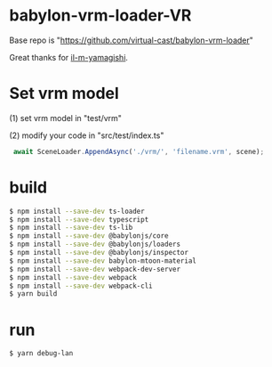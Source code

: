 # babylon-vrm-loader-VR
Base repo is  "https://github.com/virtual-cast/babylon-vrm-loader"

Great thanks for [il-m-yamagishi](https://github.com/il-m-yamagishi).

# Set vrm model

(1) set vrm model in "test/vrm"

(2) modify your code in "src/test/index.ts"

```js
 await SceneLoader.AppendAsync('./vrm/', 'filename.vrm', scene);
```

# build

```bash 
$ npm install --save-dev ts-loader
$ npm install --save-dev typescript  
$ npm install --save-dev ts-lib
$ npm install --save-dev @babylonjs/core
$ npm install --save-dev @babylonjs/loaders
$ npm install --save-dev @babylonjs/inspector
$ npm install --save-dev babylon-mtoon-material 
$ npm install --save-dev webpack-dev-server
$ npm install --save-dev webpack 
$ npm install --save-dev webpack-cli
$ yarn build
```

# run
```bash
$ yarn debug-lan
```